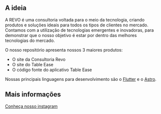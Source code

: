 ## A ideia

A REVO é uma consultoria voltada para o meio da tecnologia, criando produtos e soluções ideais para todos os tipos de clientes no mercado. Contamos com a utilização de tecnologias emergentes e inovadoras, para demonstrar que o nosso objetivo é estar por dentro das melhores tecnologias do mercado.

O nosso repositório apresenta nossos 3 maiores produtos:

- O site da Consultoria Revo
- O site do Table Ease
- O código fonte do aplicativo Table Ease

Nossas principais linguagens para desenvolvimento são o [Flutter](https://flutter.dev/) e o [Astro](https://astro.build/). 

## Mais informações
[Conheça nosso instagram](ttps://instagram.com/revo.dev) 
